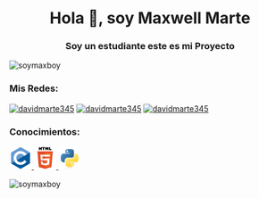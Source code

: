 <h1 align="center">Hola 👋, soy Maxwell Marte</h1>
<h3 align="center">Soy un estudiante este es mi Proyecto</h3>

<p align="left"> <img src="https://komarev.com/ghpvc/?username=soymaxboy&label=Profile%20views&color=0e75b6&style=flat" alt="soymaxboy" /> </p>

<h3 align="left">Mis Redes:</h3>
<p align="left">
<a href="https://fb.com/davidmarte345" target="blank"><img align="center" src="https://raw.githubusercontent.com/rahuldkjain/github-profile-readme-generator/master/src/images/icons/Social/facebook.svg" alt="davidmarte345" height="30" width="40" /></a>
<a href="https://instagram.com/davidmarte345" target="blank"><img align="center" src="https://raw.githubusercontent.com/rahuldkjain/github-profile-readme-generator/master/src/images/icons/Social/instagram.svg" alt="davidmarte345" height="30" width="40" /></a>
<a href="https://www.youtube.com/c/davidmarte345" target="blank"><img align="center" src="https://raw.githubusercontent.com/rahuldkjain/github-profile-readme-generator/master/src/images/icons/Social/youtube.svg" alt="davidmarte345" height="30" width="40" /></a>
</p>

<h3 align="left">Conocimientos:</h3>
<p align="left"> <a href="https://www.cprogramming.com/" target="_blank" rel="noreferrer"> <img src="https://raw.githubusercontent.com/devicons/devicon/master/icons/c/c-original.svg" alt="c" width="40" height="40"/> </a> <a href="https://www.w3.org/html/" target="_blank" rel="noreferrer"> <img src="https://raw.githubusercontent.com/devicons/devicon/master/icons/html5/html5-original-wordmark.svg" alt="html5" width="40" height="40"/> </a> <a href="https://www.python.org" target="_blank" rel="noreferrer"> <img src="https://raw.githubusercontent.com/devicons/devicon/master/icons/python/python-original.svg" alt="python" width="40" height="40"/> </a> </p>

<p><img align="center" src="https://github-readme-stats.vercel.app/api/top-langs?username=soymaxboy&show_icons=true&locale=en&layout=compact" alt="soymaxboy" /></p>
